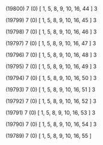 (19800) 7 (0) [ 1, 5, 8, 9, 10, 16, 44 ] 3 


(19799) 7 (0) [ 1, 5, 8, 9, 10, 16, 45 ] 3 


(19798) 7 (0) [ 1, 5, 8, 9, 10, 16, 46 ] 3 


(19797) 7 (0) [ 1, 5, 8, 9, 10, 16, 47 ] 3 


(19796) 7 (0) [ 1, 5, 8, 9, 10, 16, 48 ] 3 


(19795) 7 (0) [ 1, 5, 8, 9, 10, 16, 49 ] 3 


(19794) 7 (0) [ 1, 5, 8, 9, 10, 16, 50 ] 3 


(19793) 7 (0) [ 1, 5, 8, 9, 10, 16, 51 ] 3 


(19792) 7 (0) [ 1, 5, 8, 9, 10, 16, 52 ] 3 


(19791) 7 (0) [ 1, 5, 8, 9, 10, 16, 53 ] 3 


(19790) 7 (0) [ 1, 5, 8, 9, 10, 16, 54 ] 3 


(19789) 7 (0) [ 1, 5, 8, 9, 10, 16, 55 ]  

